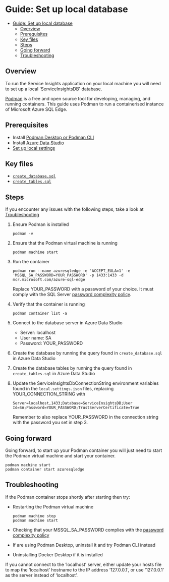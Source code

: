 # Guide: Set up local database

- [Guide: Set up local database](#guide-set-up-local-database)
  - [Overview](#overview)
  - [Prerequisites](#prerequisites)
  - [Key files](#key-files)
  - [Steps](#steps)
  - [Going forward](#going-forward)
  - [Troubleshooting](#troubleshooting)

## Overview

To run the Service Insights application on your local machine you will need to set up a local 'ServiceInsightsDB' database.

[Podman](https://podman.io) is a free and open source tool for developing, managing, and running containers. This guide uses Podman to run a containerised instance of Microsoft Azure SQL Edge.

## Prerequisites

- Install [Podman Desktop or Podman CLI](https://podman.io)
- Install [Azure Data Studio](https://learn.microsoft.com/en-us/azure-data-studio/download-azure-data-studio)
- [Set up local settings](./Set_up_local_settings.md)

## Key files

- [`create_database.sql`](../../scripts/database/create_database.sql)
- [`create_tables.sql`](../../scripts/database/create_tables.sql)

## Steps

If you encounter any issues with the following steps, take a look at [Troubleshooting](#troubleshooting)

1. Ensure Podman is installed

    ```shell
    podman -v
    ```

2. Ensure that the Podman virtual machine is running

    ```shell
    podman machine start
    ```

3. Run the container

    ```shell
    podman run --name azuresqledge -e 'ACCEPT_EULA=1' -e 'MSSQL_SA_PASSWORD=YOUR_PASSWORD' -p 1433:1433 -d mcr.microsoft.com/azure-sql-edge
    ```

    Replace YOUR_PASSWORD with a password of your choice. It must comply with the SQL Server [password complexity policy](https://learn.microsoft.com/en-us/sql/relational-databases/security/password-policy?view=sql-server-ver16#password-complexity).

4. Verify that the container is running

    ```shell
    podman container list -a
    ```

5. Connect to the database server in Azure Data Studio

    - Server: localhost
    - User name: SA
    - Password: YOUR_PASSWORD

6. Create the database by running the query found in `create_database.sql` in Azure Data Studio

7. Create the database tables by running the query found in `create_tables.sql` in Azure Data Studio

8. Update the ServiceInsightsDbConnectionString environment variables found in the `local.settings.json` files, replacing YOUR_CONNECTION_STRING with

    `Server=localhost,1433;Database=ServiceInsightsDB;User Id=SA;Password=YOUR_PASSWORD;TrustServerCertificate=True`

    Remember to also replace YOUR_PASSWORD in the connection string with the password you set in step 3.

## Going forward

Going forward, to start up your Podman container you will just need to start the Podman virtual machine and start your container.

```shell
podman machine start
podman container start azuresqledge
```

## Troubleshooting

If the Podman container stops shortly after starting then try:

- Restarting the Podman virtual machine

    ```shell
    podman machine stop
    podman machine start
    ```

- Checking that your MSSQL_SA_PASSWORD complies with the [password complexity policy](https://learn.microsoft.com/en-us/sql/relational-databases/security/)

- If are using Podman Desktop, uninstall it and try Podman CLI instead

- Uninstalling Docker Desktop if it is installed

If you cannot connect to the ‘localhost’ server, either update your hosts file to map the ‘localhost’ hostname to the IP address ‘127.0.0.1’, or use ‘127.0.0.1’ as the server instead of ‘localhost’.
